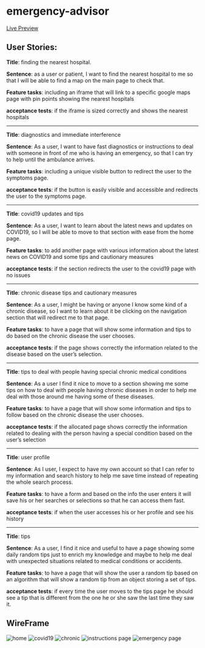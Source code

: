 # emergency-advisor

[Live Preview](https://anti-devs.github.io/emergency-advisor/)

## User Stories:


**Title**: finding the nearest hospital. 

**Sentence**: as a user or patient, I want to find the nearest hospital to me so that I will be able to find a map on the main page to check that. 

**Feature tasks**: including an iframe that will link to a specific google maps page with pin points showing the nearest hospitals 

**acceptance tests**: if the iframe is sized correctly and shows the nearest hospitals 

------------------------------------------------------------------------------------------------------------------------------------------------------------------
 

**Title**: diagnostics and immediate interference 

**Sentence**: As a user, I want to have fast diagnostics or instructions to deal with someone in front of me who is having an emergency, so that I can try to help until the ambulance arrives. 

**Feature tasks**: including a unique visible button to redirect the user to the symptoms page. 

**acceptance tests**: if the button is easily visible and accessible and redirects the user to the symptoms page. 

------------------------------------------------------------------------------------------------------------------------------------------------------------------

 
 

**Title**: covid19 updates and tips 

**Sentence**: As a user, I want to learn about the latest news and updates on COVID19, so I will be able to move to that section with ease from the home page. 

**Feature tasks**: to add another page with various information about the latest news on COVID19 and some tips and cautionary measures 

**acceptance tests**: if the section redirects the user to the covid19 page with no issues  


 -----------------------------------------------------------------------------------------------------------------------------------------------------------------

 


**Title**: chronic disease tips and cautionary measures 

**Sentence**: As a user, I might be having or anyone I know some kind of a chronic disease, so I want to learn about it be clicking on the navigation section that will redirect me to that page. 

**Feature tasks**: to have a page that will show some information and tips to do based on the chronic disease the user chooses. 

**acceptance tests**: if the page shows correctly the information related to the disease based on the user’s selection. 


 ------------------------------------------------------------------------------------------------------------------------------------------------------------------

 

**Title**: tips to deal with people having special chronic medical conditions 

**Sentence**: As a user I find it nice to move to a section showing me some tips on how to deal with people having chronic diseases in order to help me deal with those around me having some of these diseases. 

**Feature tasks**: to have a page that will show some information and tips to follow based on the chronic disease the user chooses. 

**acceptance tests**: if the allocated page shows correctly the information related to dealing with the person having a special condition based on the user’s selection 

------------------------------------------------------------------------------------------------------------------------------------------------------------------

 

**Title**: user profile 

**Sentence**: As I user, I expect to have my own account so that I can refer to my information and search history to help me save time instead of repeating the whole search process. 

**Feature tasks**: to have a form and based on the info the user enters it will save his or her searches or selections so that he can access them fast. 

**acceptance tests**: if when the user accesses his or her profile and see his history 


 ------------------------------------------------------------------------------------------------------------------------------------------------------------------

 

**Title**: tips 

**Sentence**: As a user, I find it nice and useful to have a page showing some daily random tips just to enrich my knowledge and maybe to help me deal with unexpected situations related to medical conditions or accidents. 

**Feature tasks**: to have a page that will show the user a random tip based on an algorithm that will show a random tip from an object storing a set of tips. 

**acceptance tests**: if every time the user moves to the tips page he should see a tip that is different from the one he or she saw the last time they saw it. 

 
## WireFrame

![home](./wireframe/Home.png)
![covid19](./wireframe/COVID-page.png)
![chronic](./wireframe/chronic.png)
![instructions page](./wireframe/Instruction-page.png)
![emergency page](./wireframe/emergency-page.png)

